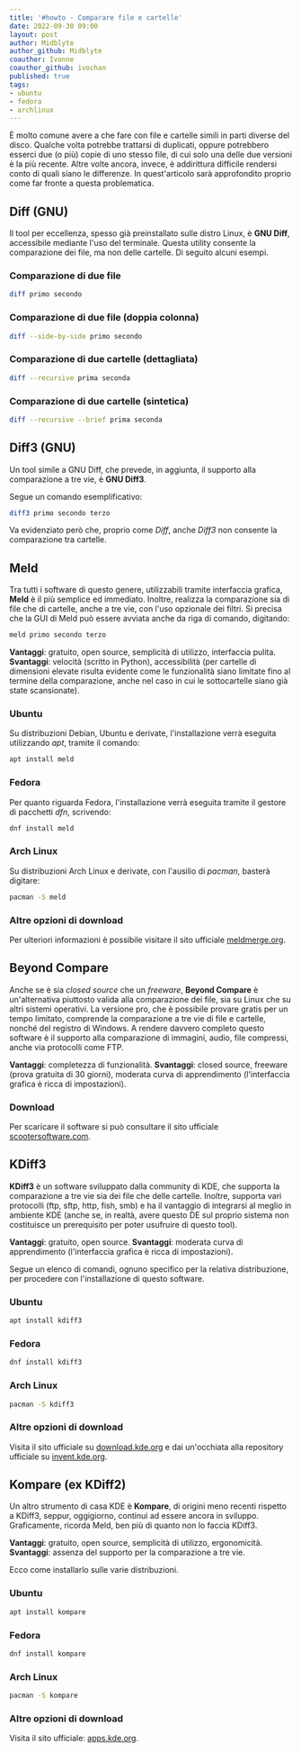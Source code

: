 ```yaml
---
title: '#howto - Comparare file e cartelle'
date: 2022-09-30 09:00
layout: post 
author: Midblyte
author_github: Midblyte
coauthor: Ivonne
coauthor_github: ivochan
published: true
tags: 
- ubuntu
- fedora
- archlinux
---
```


È molto comune avere a che fare con file e cartelle simili in parti diverse del disco.
Qualche volta potrebbe trattarsi di duplicati, oppure potrebbero esserci due (o più) copie di uno stesso file, di cui solo una delle due versioni è la più recente.
Altre volte ancora, invece, è addirittura difficile rendersi conto di quali siano le differenze.
In quest'articolo sarà approfondito proprio come far fronte a questa problematica.


## Diff (GNU)

Il tool per eccellenza, spesso già preinstallato sulle distro Linux, è **GNU Diff**, accessibile mediante l'uso del terminale. Questa utility consente la comparazione dei file, ma non delle cartelle.
Di seguito alcuni esempi.

### Comparazione di due file

```bash
diff primo secondo
```

### Comparazione di due file (doppia colonna)

```bash
diff --side-by-side primo secondo
```

### Comparazione di due cartelle (dettagliata)

```bash
diff --recursive prima seconda
```

### Comparazione di due cartelle (sintetica)

```bash
diff --recursive --brief prima seconda
```

## Diff3 (GNU)

Un tool simile a GNU Diff, che prevede, in aggiunta, il supporto alla comparazione a tre vie, è **GNU Diff3**.

Segue un comando esemplificativo:

```bash
diff3 primo secondo terzo
```

Va evidenziato però che, proprio come *Diff*, anche *Diff3* non consente la comparazione tra cartelle.


## Meld

Tra tutti i software di questo genere, utilizzabili tramite interfaccia grafica, **Meld** è il più semplice ed immediato.
Inoltre, realizza la comparazione sia di file che di cartelle, anche a tre vie, con l'uso opzionale dei filtri.
Si precisa che la GUI di Meld può essere avviata anche da riga di comando, digitando:

```bash
meld primo secondo terzo
```

**Vantaggi**: gratuito, open source, semplicità di utilizzo, interfaccia pulita.
**Svantaggi**: velocità (scritto in Python), accessibilità (per cartelle di dimensioni elevate risulta evidente come le funzionalità siano limitate fino al termine della comparazione, anche nel caso in cui le sottocartelle siano già state scansionate).

### Ubuntu

Su distribuzioni Debian, Ubuntu e derivate, l'installazione verrà eseguita utilizzando *apt*, tramite il comando: 

```bash
apt install meld
```

### Fedora

Per quanto riguarda Fedora, l'installazione verrà eseguita tramite il gestore di pacchetti *dfn*, scrivendo:

```bash
dnf install meld
```

### Arch Linux

Su distribuzioni Arch Linux e derivate, con l'ausilio di *pacman*, basterà digitare:

```bash
pacman -S meld
```

### Altre opzioni di download

Per ulteriori informazioni è possibile visitare il sito ufficiale [meldmerge.org](https://meldmerge.org).


## Beyond Compare

Anche se è sia <i>closed source</i> che un <i>freeware</i>, **Beyond Compare** è un'alternativa piuttosto valida alla comparazione dei file, sia su Linux che su altri sistemi operativi.
La versione pro, che è possibile provare gratis per un tempo limitato, comprende la comparazione a tre vie di file e cartelle, nonché del registro di Windows.
A rendere davvero completo questo software è il supporto alla comparazione di immagini, audio, file compressi, anche via protocolli come FTP.

**Vantaggi**: completezza di funzionalità.
**Svantaggi**: closed source, freeware (prova gratuita di 30 giorni), moderata curva di apprendimento (l'interfaccia grafica è ricca di impostazioni).


### Download

Per scaricare il software si può consultare il sito ufficiale [scootersoftware.com](https://www.scootersoftware.com/download.php).


## KDiff3

**KDiff3** è un software sviluppato dalla community di KDE, che supporta la comparazione a tre vie sia dei file che delle cartelle. Inoltre, supporta vari protocolli (ftp, sftp, http, fish, smb) e ha il vantaggio di integrarsi al meglio in ambiente KDE (anche se, in realtà, avere questo DE sul proprio sistema non costituisce un prerequisito per poter usufruire di questo tool).

**Vantaggi**: gratuito, open source.
**Svantaggi**: moderata curva di apprendimento (l'interfaccia grafica è ricca di impostazioni).

Segue un elenco di comandi, ognuno specifico per la relativa distribuzione, per procedere con l'installazione di questo software.

### Ubuntu

```bash
apt install kdiff3
```

### Fedora

```bash
dnf install kdiff3
```

### Arch Linux

```bash
pacman -S kdiff3
```

### Altre opzioni di download

Visita il sito ufficiale su [download.kde.org](https://download.kde.org/stable/kdiff3/?C=M;O=D) e dai un'occhiata alla repository ufficiale su [invent.kde.org](https://invent.kde.org/sdk/kdiff3).


## Kompare (ex KDiff2)

Un altro strumento di casa KDE è **Kompare**, di origini meno recenti rispetto a KDiff3, seppur, oggigiorno, continui ad essere ancora in sviluppo. Graficamente, ricorda Meld, ben più di quanto non lo faccia KDiff3.

**Vantaggi**: gratuito, open source, semplicità di utilizzo, ergonomicità.
**Svantaggi**: assenza del supporto per la comparazione a tre vie.

Ecco come installarlo sulle varie distribuzioni.

### Ubuntu

```bash
apt install kompare
```

### Fedora

```bash
dnf install kompare
```

### Arch Linux

```bash
pacman -S kompare
```

### Altre opzioni di download

Visita il sito ufficiale: [apps.kde.org](https://apps.kde.org/kompare). 
